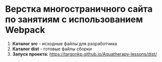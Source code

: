 # Верстка многостраничного сайта по занятиям с использованием Webpack

1) **Каталог src** - исходные файлы для разработчика
2) **Каталог dist** - готовые файлы сборки
3) **Запуск проекта:** https://targonkp.github.io/Aquatherapy-lessons/dist/
